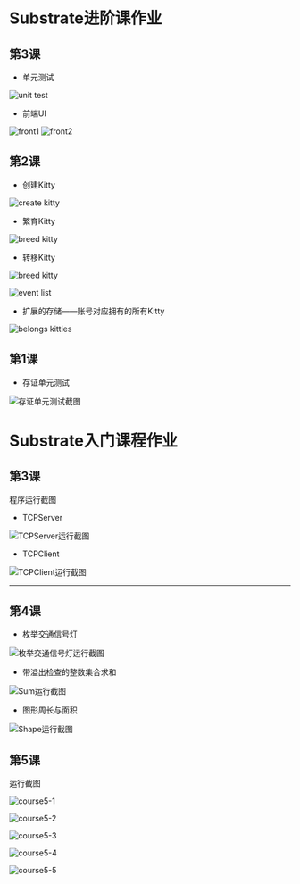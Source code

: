 # Substrate进阶课作业

## 第3课

* 单元测试

![unit test](/docs/images/adv_course3_1.jpg)

* 前端UI

![front1](/docs/images/adv_course3_2.jpg)
![front2](/docs/images/adv_course3_3.jpg)

## 第2课

* 创建Kitty

![create kitty](/docs/images/adv_course2_1.jpeg)

* 繁育Kitty

![breed kitty](/docs/images/adv_course2_2.jpeg)

* 转移Kitty

![breed kitty](/docs/images/adv_course2_3.jpeg)

![event list](/docs/images/adv_course2_4.jpeg)

* 扩展的存储——账号对应拥有的所有Kitty

![belongs kitties](/docs/images/adv_course2_5.jpeg)

## 第1课

* 存证单元测试

![存证单元测试截图](/docs/images/adv_course1.jpg)

# Substrate入门课程作业

## 第3课

程序运行截图

* TCPServer

![TCPServer运行截图](/docs/images/tcpserver.jpeg "TCPServer")

* TCPClient

 ![TCPClient运行截图](/docs/images/tcpclient.jpeg "TCPClient")

 ---

## 第4课

* 枚举交通信号灯

![枚举交通信号灯运行截图](/docs/images/trafficlight.jpeg "traffic light")

* 带溢出检查的整数集合求和

![Sum运行截图](/docs/images/sum.jpeg "Sum with overflow check")

* 图形周长与面积

![Shape运行截图](/docs/images/shape.jpeg "Shape")

## 第5课

运行截图

![course5-1](/docs/images/course5-1.jpg "course5-1")

![course5-2](/docs/images/course5-2.jpg "course5-2")

![course5-3](/docs/images/course5-3.jpg "course5-3")

![course5-4](/docs/images/course5-4.jpg "course5-4")

![course5-5](/docs/images/course5-5.jpg "course5-5")

